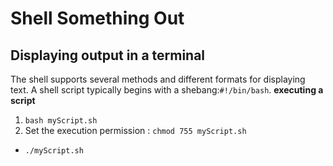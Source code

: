 # Shell Something Out
## Displaying output in a terminal
The shell supports several methods and different formats for displaying text. A shell script typically begins with a shebang:`#!/bin/bash`.
**executing a script**
1. `bash myScript.sh`
2. Set the execution permission : `chmod 755 myScript.sh`
  - `./myScript.sh`
